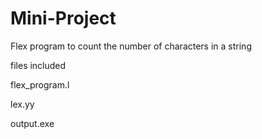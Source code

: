 # Mini-Project

Flex program to count the number of characters in a string

files included

flex_program.l

lex.yy

output.exe
